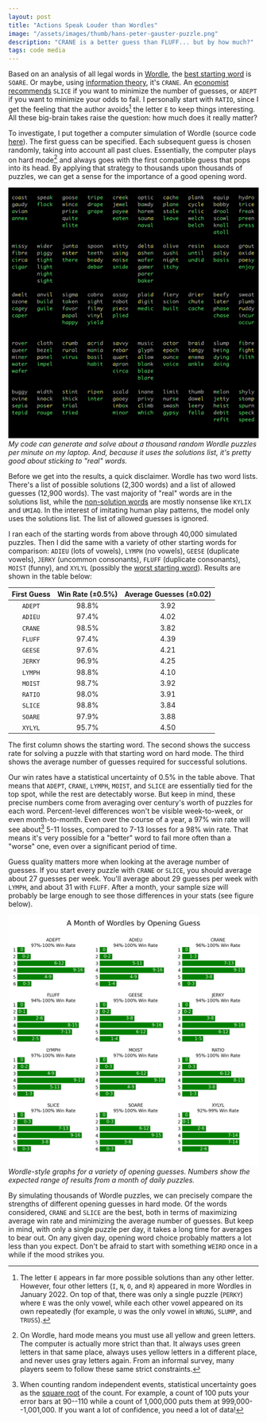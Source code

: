 ```yaml
---
layout: post
title: "Actions Speak Louder than Wordles"
image: "/assets/images/thumb/hans-peter-gauster-puzzle.png"
description: "CRANE is a better guess than FLUFF... but by how much?"
tags: code media
---
```


Based on an analysis of all legal words in [Wordle][wordle], the [best starting word][soare] is `SOARE`.
Or maybe, using [information theory][crane], it's `CRANE`.
An [economist recommends][slice] `SLICE` if you want to minimize the number of guesses, or `ADEPT` if you want to minimize your odds to fail.
I personally start with `RATIO`, since I get the feeling that the author avoids[^1] the letter `E` to keep things interesting.
All these big-brain takes raise the question: how much does it really matter?

[^1]: The letter `E` appears in far more possible solutions than any other letter. However, four other letters (`I`, `N`, `O`, and `R`) appeared in more Wordles in January 2022. On top of that, there was only a single puzzle (`PERKY`) where `E` was the only vowel, while each other vowel appeared on its own repeatedly (for example, `U` was the only vowel in `WRUNG`, `SLUMP`, and `TRUSS`).

To investigate, I put together a computer simulation of Wordle (source code [here][source]).
The first guess can be specified.
Each subsequent guess is chosen randomly, taking into account all past clues.
Essentially, the computer plays on hard mode[^2] and always goes with the first compatible guess that pops into its head.
By applying that strategy to thousands upon thousands of puzzles, we can get a sense for the importance of a good opening word.

[^2]: On Wordle, hard mode means you must use all yellow and green letters. The computer is actually more strict than that. It always uses green letters in that same place, always uses yellow letters in a different place, and never uses gray letters again. From an informal survey, many players seem to follow these same strict constraints.

![Wordle Simulation Screenshot](/assets/images/wordle-simulation.png)
*My code can generate and solve about a thousand random Wordle puzzles per minute on my laptop. And, because it uses the solutions list, it's pretty good about sticking to "real" words.*

Before we get into the results, a quick disclaimer.
Wordle has two word lists.
There's a list of possible solutions (2,300 words) and a list of allowed guesses (12,900 words).
The vast majority of "real" words are in the solutions list, while the [non-solution words][non_solutions] are mostly nonsense like `KYLIX` and `UMIAQ`.
In the interest of imitating human play patterns, the model only uses the solutions list.
The list of allowed guesses is ignored.

I ran each of the starting words from above through 40,000 simulated puzzles.
Then I did the same with a variety of other starting words for comparison: `ADIEU` (lots of vowels), `LYMPH` (no vowels), `GEESE` (duplicate vowels), `JERKY` (uncommon consonants), `FLUFF` (duplicate consonants), `MOIST` (funny), and `XYLYL` (possibly the [worst starting word][soare]).
Results are shown in the table below:

| First Guess | Win Rate (±0.5%) | Average Guesses (±0.02) |
|:-----------:|:----------------:|:-----------------------:|
| `ADEPT`     |         98.8%    |            3.92         |
| `ADIEU`     |         97.4%    |            4.02         |
| `CRANE`     |         98.5%    |            3.82         |
| `FLUFF`     |         97.4%    |            4.39         |
| `GEESE`     |         97.6%    |            4.21         |
| `JERKY`     |         96.9%    |            4.25         |
| `LYMPH`     |         98.8%    |            4.10         |
| `MOIST`     |         98.7%    |            3.92         |
| `RATIO`     |         98.0%    |            3.91         |
| `SLICE`     |         98.8%    |            3.84         |
| `SOARE`     |         97.9%    |            3.88         |
| `XYLYL`     |         95.7%    |            4.50         |

<p class='table-caption'>The first column shows the starting word. The second shows the success rate for solving a puzzle with that starting word on hard mode. The third shows the average number of guesses required for successful solutions.</p>

Our win rates have a statistical uncertainty of 0.5% in the table above.
That means that `ADEPT`, `CRANE`, `LYMPH`, `MOIST`, and `SLICE` are essentially tied for the top spot, while the rest are detectably worse.
But keep in mind, these precise numbers come from averaging over century's worth of puzzles for each word.
Percent-level differences won't be visible week-to-week, or even month-to-month.
Even over the course of a year, a 97% win rate will see about[^4] 5-11 losses, compared to 7-13 losses for a 98% win rate.
That means it's very possible for a "better" word to fail more often than a "worse" one, even over a significant period of time.

[^4]: When counting random independent events, statistical uncertainty goes as the [square root][sqrt_n] of the count. For example, a count of 100 puts your error bars at 90--110 while a count of 1,000,000 puts them at 999,000--1,001,000. If you want a lot of confidence, you need a lot of data!

Guess quality matters more when looking at the average number of guesses.
If you start every puzzle with `CRANE` or `SLICE`, you should average about 27 guesses per week.
You'll average about 29 guesses per week with `LYMPH`, and about 31 with `FLUFF`.
After a month, your sample size will probably be large enough to see those differences in your stats (see figure below).

![A Month of Wordles](/assets/images/wordle-graphs-month.png)
*Wordle-style graphs for a variety of opening guesses. Numbers show the expected range of results from a month of daily puzzles.*

By simulating thousands of Wordle puzzles, we can precisely compare the strengths of different opening guesses in hard mode.
Of the words considered, `CRANE` and `SLICE` are the best, both in terms of maximizing average win rate and minimizing the average number of guesses.
But keep in mind, with only a single puzzle per day, it takes a long time for averages to bear out.
On any given day, opening word choice probably matters a lot less than you expect.
Don't be afraid to start with something `WEIRD` once in a while if the mood strikes you.


[sqrt_n]: https://www.physicsforums.com/threads/uncertainty-as-n-why.623331/
[wordle]: https://www.nytimes.com/games/wordle/index.html
[adieu]: https://twitter.com/SeanTrende/status/1482813001598181378
[adieu_bad]: https://twitter.com/NateSilver538/status/1483088086124933122
[source]: https://github.com/charles-uno/misc-plots/tree/master/wordle
[non_solutions]: https://github.com/charles-uno/misc-plots/blob/master/wordle/non-solutions.txt
[wardle]: https://en.wikipedia.org/wiki/Josh_Wardle
[soare]: https://blog.reecemath.com/best-and-worst-wordle-words
[crane]: https://www.inverse.com/gaming/wordle-best-starting-word-revealed-computer-program-math
[slice]: https://economictimes.indiatimes.com/magazines/panache/wordle-no-more-difficult-top-3-words-to-win-in-fewer-guesses-a-combination-of-vowels-and-more/articleshow/89480963.cms
[archive]: https://metzger.media/games/wordle-archive/
